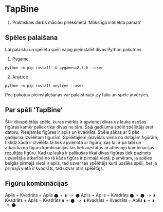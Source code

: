 # TapBine
1. Praktiskais darbs mācibu priekšmetā 'Mākslīgā intelekta pamati'

## Spēles palaišana
Lai palaistu un spēlētu spēli vajag pieinstalēt divas Python pakotnes.

 1. [Pygame](https://www.pygame.org/news)
```
python -m pip install -U pygame==2.3.0 --user
```
 2. [Anytree](https://github.com/c0fec0de/anytree)
```
python -m pip install anytree --user
``` 
 Pēc pakotņu pieinstalēšanas var palaist `main.py` failu un spēle atvērsies.
 
 ## Par spēli 'TapBine'
Šī ir divspēlētāju spēle, kuras mērķis ir apvienot divas uz lauka esošas figūras kamēr paliek tikai divas no tām. Šajā gadījuma spēlē spēlētājs pret datoru. Pieejamās figūras ir aplis un kvadrāts. Spēle sākas ar 5 pēc gadijuma izvēlētam figurām. Spēlētājiem jāizvēlas viena no dotajām figūrām, tiklīdz kāda ir izvēlēta tā tiek apvienota ar figūru, kas tai ir pa labi un atkarībā no figūru kombinācijas tās tiek aizstātas ar attiecīgo kombinācijas rezultāta figūru. Kad uz lauka ir palikušas tikai divas figūras tiek paziņots uzvarētājs atkarībā no tā kāda figūra ir pirmajā vietā, piemēram, ja spēles beigās pirmajā vietā ir aplis, tad uzvar tas spēlētājs kurš uzsāka spēli, bet ja primajā vietā ir kvadrāts, tad uzvar otrs spēlētājs.

## Figūru kombinācijas
 Aplis + Kvadrāts = Aplis
 ``⬤ + ∎ -> ⬤``
 Aplis + Aplis = Kvadrāts
 ``⬤ + ⬤ -> ∎``
 Kvadrāts + Aplis = Kvadrāts
 ``∎ + ⬤ -> ∎``
 Kvadrāts + Kvadrāts = Aplis
 ``∎ + ∎ -> ⬤``